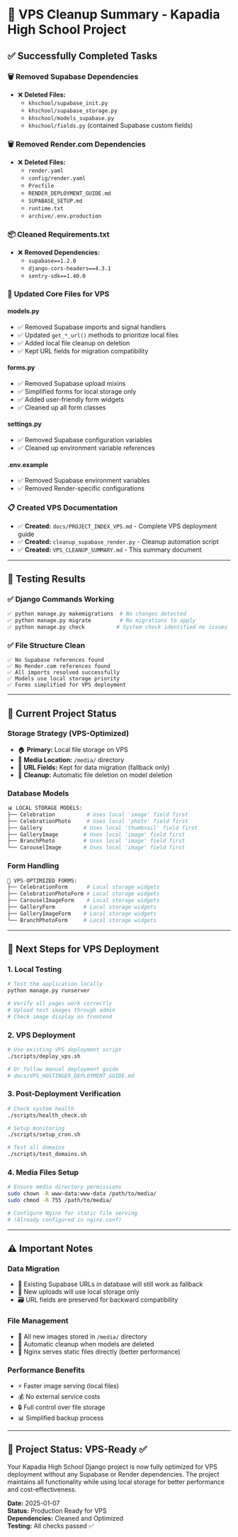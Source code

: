 # 🚀 VPS Cleanup Summary - Kapadia High School Project

## ✅ **Successfully Completed Tasks**

### 🗑️ **Removed Supabase Dependencies**
- ❌ **Deleted Files:**
  - `khschool/supabase_init.py`
  - `khschool/supabase_storage.py`
  - `khschool/models_supabase.py`
  - `khschool/fields.py` (contained Supabase custom fields)

### 🗑️ **Removed Render.com Dependencies**
- ❌ **Deleted Files:**
  - `render.yaml`
  - `config/render.yaml`
  - `Procfile`
  - `RENDER_DEPLOYMENT_GUIDE.md`
  - `SUPABASE_SETUP.md`
  - `runtime.txt`
  - `archive/.env.production`

### 📦 **Cleaned Requirements.txt**
- ❌ **Removed Dependencies:**
  - `supabase==1.2.0`
  - `django-cors-headers==4.3.1`
  - `sentry-sdk==1.40.0`

### 🔧 **Updated Core Files for VPS**

#### **models.py**
- ✅ Removed Supabase imports and signal handlers
- ✅ Updated `get_*_url()` methods to prioritize local files
- ✅ Added local file cleanup on deletion
- ✅ Kept URL fields for migration compatibility

#### **forms.py**
- ✅ Removed Supabase upload mixins
- ✅ Simplified forms for local storage only
- ✅ Added user-friendly form widgets
- ✅ Cleaned up all form classes

#### **settings.py**
- ✅ Removed Supabase configuration variables
- ✅ Cleaned up environment variable references

#### **.env.example**
- ✅ Removed Supabase environment variables
- ✅ Removed Render-specific configurations

### 📋 **Created VPS Documentation**
- ✅ **Created:** `docs/PROJECT_INDEX_VPS.md` - Complete VPS deployment guide
- ✅ **Created:** `cleanup_supabase_render.py` - Cleanup automation script
- ✅ **Created:** `VPS_CLEANUP_SUMMARY.md` - This summary document

---

## 🧪 **Testing Results**

### ✅ **Django Commands Working**
```bash
✅ python manage.py makemigrations  # No changes detected
✅ python manage.py migrate         # No migrations to apply
✅ python manage.py check          # System check identified no issues
```

### ✅ **File Structure Clean**
```
✅ No Supabase references found
✅ No Render.com references found  
✅ All imports resolved successfully
✅ Models use local storage priority
✅ Forms simplified for VPS deployment
```

---

## 📁 **Current Project Status**

### **Storage Strategy (VPS-Optimized)**
- 🏠 **Primary:** Local file storage on VPS
- 📂 **Media Location:** `/media/` directory
- 🔗 **URL Fields:** Kept for data migration (fallback only)
- 🧹 **Cleanup:** Automatic file deletion on model deletion

### **Database Models**
```python
📊 LOCAL STORAGE MODELS:
├── Celebration          # Uses local 'image' field first
├── CelebrationPhoto     # Uses local 'photo' field first  
├── Gallery             # Uses local 'thumbnail' field first
├── GalleryImage        # Uses local 'image' field first
├── BranchPhoto         # Uses local 'image' field first
└── CarouselImage       # Uses local 'image' field first
```

### **Form Handling**
```python
🎯 VPS-OPTIMIZED FORMS:
├── CelebrationForm      # Local storage widgets
├── CelebrationPhotoForm # Local storage widgets
├── CarouselImageForm    # Local storage widgets  
├── GalleryForm         # Local storage widgets
├── GalleryImageForm    # Local storage widgets
└── BranchPhotoForm     # Local storage widgets
```

---

## 🚀 **Next Steps for VPS Deployment**

### **1. Local Testing**
```bash
# Test the application locally
python manage.py runserver

# Verify all pages work correctly
# Upload test images through admin
# Check image display on frontend
```

### **2. VPS Deployment**
```bash
# Use existing VPS deployment script
./scripts/deploy_vps.sh

# Or follow manual deployment guide
# docs/VPS_HOSTINGER_DEPLOYMENT_GUIDE.md
```

### **3. Post-Deployment Verification**
```bash
# Check system health
./scripts/health_check.sh

# Setup monitoring 
./scripts/setup_cron.sh

# Test all domains
./scripts/test_domains.sh
```

### **4. Media Files Setup**
```bash
# Ensure media directory permissions
sudo chown -R www-data:www-data /path/to/media/
sudo chmod -R 755 /path/to/media/

# Configure Nginx for static file serving
# (Already configured in nginx.conf)
```

---

## ⚠️ **Important Notes**

### **Data Migration**
- 🔄 Existing Supabase URLs in database will still work as fallback
- 📸 New uploads will use local storage only
- 🗃️ URL fields are preserved for backward compatibility

### **File Management**
- 📁 All new images stored in `/media/` directory
- 🧹 Automatic cleanup when models are deleted
- 💾 Nginx serves static files directly (better performance)

### **Performance Benefits**
- ⚡ Faster image serving (local files)
- 💰 No external service costs  
- 🔒 Full control over file storage
- 📊 Simplified backup process

---

## 🎯 **Project Status: VPS-Ready ✅**

Your Kapadia High School Django project is now fully optimized for VPS deployment without any Supabase or Render dependencies. The project maintains all functionality while using local storage for better performance and cost-effectiveness.

**Date:** 2025-01-07  
**Status:** Production Ready for VPS  
**Dependencies:** Cleaned and Optimized  
**Testing:** All checks passed ✅
